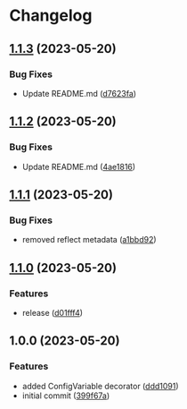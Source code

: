 # Changelog

## [1.1.3](https://github.com/dworac/config/compare/v1.1.2...v1.1.3) (2023-05-20)


### Bug Fixes

* Update README.md ([d7623fa](https://github.com/dworac/config/commit/d7623fa6296f2ee3464fbc65b5360038dbda3bee))

## [1.1.2](https://github.com/dworac/config/compare/v1.1.1...v1.1.2) (2023-05-20)


### Bug Fixes

* Update README.md ([4ae1816](https://github.com/dworac/config/commit/4ae1816aa2bfe812c83a3f3ec88b98556f5c492f))

## [1.1.1](https://github.com/dworac/config/compare/v1.1.0...v1.1.1) (2023-05-20)


### Bug Fixes

* removed reflect metadata ([a1bbd92](https://github.com/dworac/config/commit/a1bbd92bd2c18935608a7386ef14dbcaa19af234))

## [1.1.0](https://github.com/dworac/config/compare/v1.0.0...v1.1.0) (2023-05-20)


### Features

* release ([d01fff4](https://github.com/dworac/config/commit/d01fff4fcbe413396742fab58e5a23442d0db53b))

## 1.0.0 (2023-05-20)


### Features

* added ConfigVariable decorator ([ddd1091](https://github.com/dworac/config/commit/ddd1091223f5dab6afbeb7315bb338738ef3047f))
* initial commit ([399f67a](https://github.com/dworac/config/commit/399f67a15babeabb9c1b7f10e5d2e265cdf9515c))
